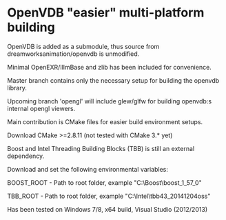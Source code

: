 # OpenVDB "easier" multi-platform building

OpenVDB is added as a submodule, thus source from dreamworksanimation/openvdb is unmodified.

Minimal OpenEXR/IllmBase and zlib has been included for convenience.

Master branch contains only the necessary setup for building the openvdb library. 

Upcoming branch 'opengl' will include glew/glfw for building openvdb:s internal opengl viewers.

Main contribution is CMake files for easier build environment setups.

Download CMake >=2.8.11 (not tested with CMake 3.* yet)

Boost and Intel Threading Building Blocks (TBB) is still an external dependency.

Download and set the following environmental variables:

BOOST_ROOT   - Path to root folder, example "C:\Boost\boost_1_57_0"

TBB_ROOT       - Path to root folder, example "C:\Intel\tbb43_20141204oss"

Has been tested on Windows 7/8, x64 build, Visual Studio (2012/2013)


